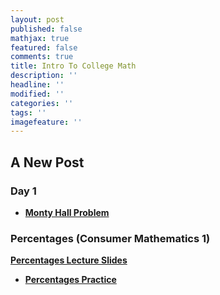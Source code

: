 ```yaml
---
layout: post
published: false
mathjax: true
featured: false
comments: true
title: Intro To College Math
description: ''
headline: ''
modified: ''
categories: ''
tags: ''
imagefeature: ''
---
```

## A New Post

### Day 1

* [**Monty Hall Problem**](https://teacher.desmos.com/activitybuilder/custom/575053e1268a00d7079d6b31)

### Percentages (Consumer Mathematics 1)
[**Percentages Lecture Slides**](https://teacher.desmos.com/activitybuilder/custom/5812c84cb9d4312e2ae3f01e)

* [**Percentages Practice**](https://teacher.desmos.com/activitybuilder/custom/5812ce8501ba772f2a1709eb)



